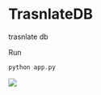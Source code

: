 # TrasnlateDB
trasnlate db

Run
```sh
python app.py
```

![](https://raw.githubusercontent.com/Zinaro/TrasnlateDB/refs/heads/main/templates/Screenshot.png)